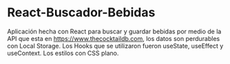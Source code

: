 # React-Buscador-Bebidas
Aplicación hecha con React para buscar y guardar bebidas por medio de la API que esta en https://www.thecocktaildb.com, los datos son perdurables con Local Storage. Los Hooks que se utilizaron fueron useState, useEffect y useContext. Los estilos con CSS plano.
